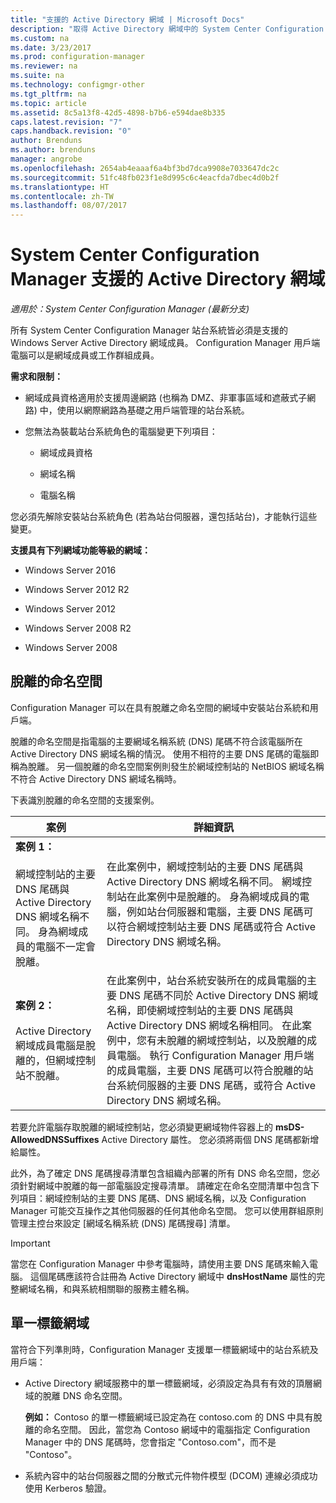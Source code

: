 ```yaml
---
title: "支援的 Active Directory 網域 | Microsoft Docs"
description: "取得 Active Directory 網域中的 System Center Configuration Manager 站台系統成員資格需求。"
ms.custom: na
ms.date: 3/23/2017
ms.prod: configuration-manager
ms.reviewer: na
ms.suite: na
ms.technology: configmgr-other
ms.tgt_pltfrm: na
ms.topic: article
ms.assetid: 8c5a13f8-42d5-4898-b7b6-e594dae8b335
caps.latest.revision: "7"
caps.handback.revision: "0"
author: Brenduns
ms.author: brenduns
manager: angrobe
ms.openlocfilehash: 2654ab4eaaaf6a4bf3bd7dca9908e7033647dc2c
ms.sourcegitcommit: 51fc48fb023f1e8d995c6c4eacfda7dbec4d0b2f
ms.translationtype: HT
ms.contentlocale: zh-TW
ms.lasthandoff: 08/07/2017
---
```

# <a name="supported-active-directory-domains-for-system-center-configuration-manager"></a>System Center Configuration Manager 支援的 Active Directory 網域

*適用於：System Center Configuration Manager (最新分支)*

所有 System Center Configuration Manager 站台系統皆必須是支援的 Windows Server Active Directory 網域成員。 Configuration Manager 用戶端電腦可以是網域成員或工作群組成員。  

 **需求和限制：**  

-   網域成員資格適用於支援周邊網路 (也稱為 DMZ、非軍事區域和遮蔽式子網路) 中，使用以網際網路為基礎之用戶端管理的站台系統。  

-   您無法為裝載站台系統角色的電腦變更下列項目：  

    -   網域成員資格  

    -   網域名稱  

    -   電腦名稱  

您必須先解除安裝站台系統角色 (若為站台伺服器，還包括站台)，才能執行這些變更。  

**支援具有下列網域功能等級的網域：**  
- Windows Server 2016

- Windows Server 2012 R2  

- Windows Server 2012

- Windows Server 2008 R2

- Windows Server 2008  







##  <a name="bkmk_Disjoint"></a> 脫離的命名空間  
Configuration Manager 可以在具有脫離之命名空間的網域中安裝站台系統和用戶端。  

脫離的命名空間是指電腦的主要網域名稱系統 (DNS) 尾碼不符合該電腦所在 Active Directory DNS 網域名稱的情況。 使用不相符的主要 DNS 尾碼的電腦即稱為脫離。 另一個脫離的命名空間案例則發生於網域控制站的 NetBIOS 網域名稱不符合 Active Directory DNS 網域名稱時。  

下表識別脫離的命名空間的支援案例。  

|案例|詳細資訊|  
|--------------|----------------------|  
|**案例 1：**<br /><br /> 網域控制站的主要 DNS 尾碼與 Active Directory DNS 網域名稱不同。 身為網域成員的電腦不一定會脫離。|在此案例中，網域控制站的主要 DNS 尾碼與 Active Directory DNS 網域名稱不同。 網域控制站在此案例中是脫離的。 身為網域成員的電腦，例如站台伺服器和電腦，主要 DNS 尾碼可以符合網域控制站主要 DNS 尾碼或符合 Active Directory DNS 網域名稱。|  
|**案例 2：**<br /><br /> Active Directory 網域成員電腦是脫離的，但網域控制站不脫離。|在此案例中，站台系統安裝所在的成員電腦的主要 DNS 尾碼不同於 Active Directory DNS 網域名稱，即使網域控制站的主要 DNS 尾碼與 Active Directory DNS 網域名稱相同。 在此案例中，您有未脫離的網域控制站，以及脫離的成員電腦。 執行 Configuration Manager 用戶端的成員電腦，主要 DNS 尾碼可以符合脫離的站台系統伺服器的主要 DNS 尾碼，或符合 Active Directory DNS 網域名稱。|  

 若要允許電腦存取脫離的網域控制站，您必須變更網域物件容器上的 **msDS-AllowedDNSSuffixes** Active Directory 屬性。 您必須將兩個 DNS 尾碼都新增給屬性。  

 此外，為了確定 DNS 尾碼搜尋清單包含組織內部署的所有 DNS 命名空間，您必須針對網域中脫離的每一部電腦設定搜尋清單。 請確定在命名空間清單中包含下列項目：網域控制站的主要 DNS 尾碼、DNS 網域名稱，以及 Configuration Manager 可能交互操作之其他伺服器的任何其他命名空間。 您可以使用群組原則管理主控台來設定 [網域名稱系統 (DNS) 尾碼搜尋]  清單。  

> [!IMPORTANT]  
>  當您在 Configuration Manager 中參考電腦時，請使用主要 DNS 尾碼來輸入電腦。 這個尾碼應該符合註冊為 Active Directory 網域中 **dnsHostName** 屬性的完整網域名稱，和與系統相關聯的服務主體名稱。  

##  <a name="bkmk_SLD"></a> 單一標籤網域  
 當符合下列準則時，Configuration Manager 支援單一標籤網域中的站台系統及用戶端：  

-   Active Directory 網域服務中的單一標籤網域，必須設定為具有有效的頂層網域的脫離 DNS 命名空間。  

     **例如：** Contoso 的單一標籤網域已設定為在 contoso.com 的 DNS 中具有脫離的命名空間。 因此，當您為 Contoso 網域中的電腦指定 Configuration Manager 中的 DNS 尾碼時，您會指定 "Contoso.com"，而不是 "Contoso"。  

-   系統內容中的站台伺服器之間的分散式元件物件模型 (DCOM) 連線必須成功使用 Kerberos 驗證。  
